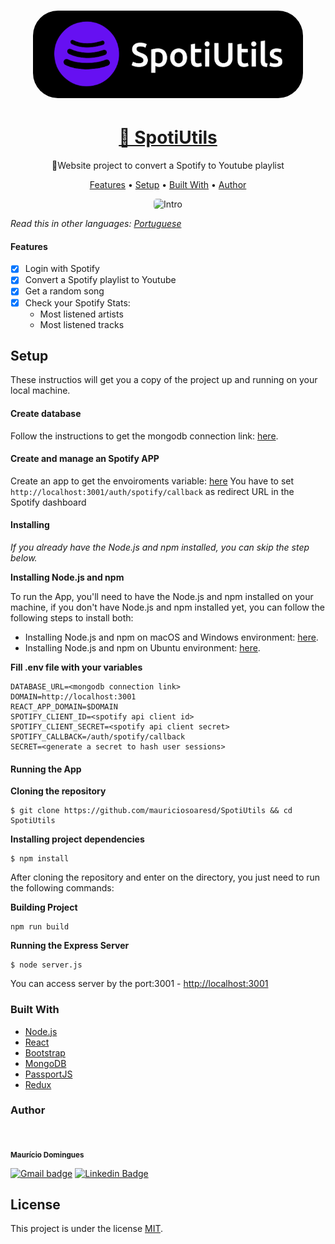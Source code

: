 <h1 align="center">
<a href="https://spotiutils.onrender.com/">
  <img style="border-radius: 40px; height: 140px"alt="SpotiUtils" title="SpotiUtils" src="./README/logo.png" />
  </a>
</h1>

<h1 align="center">
    <a href="https://spotiutils.onrender.com/">🔗 SpotiUtils</a>
</h1>

<p align="center">🚀Website project to convert a Spotify to Youtube playlist</p>

<p align="center">
 <a href="#features">Features</a> •
 <a href="#setup">Setup</a> • 
 <a href="#built-with">Built With</a> • 
 <a href="#author">Author</a>
</p>

<p align="center">
    <img width="250" style="border-radius: 5px" height="450" src="./README/mobile.gif" alt="Intro">
</p>

*Read this in other languages: [Portuguese](README.pt.md)*

#### Features

- [x] Login with Spotify
- [x] Convert a Spotify playlist to Youtube
- [x] Get a random song
- [x] Check your Spotify Stats:
    - Most listened artists
    - Most listened tracks


## Setup

These instructios will get you a copy of the project up and running on your local machine. 

#### Create database

Follow the instructions to get the mongodb connection link: [here](https://www.mongodb.com/docs/atlas/tutorial/deploy-free-tier-cluster/).

#### Create and manage an Spotify APP

Create an app to get the envoiroments variable: [here](https://developer.spotify.com/dashboard/)
You have to set ```http://localhost:3001/auth/spotify/callback``` as redirect URL in the Spotify dashboard


#### Installing

 *If you already have the Node.js and npm installed, you can skip the step below.*
 

**Installing Node.js and npm**

To run the App, you'll need to have the Node.js and  npm installed on your machine, if you don't have Node.js and npm installed yet, you can follow the following steps to install both:

 * Installing Node.js and npm on macOS and Windows environment: [here](https://nodejs.org/en/download/).
 * Installing Node.js and npm on Ubuntu environment: [here](https://tecadmin.net/install-latest-nodejs-npm-on-ubuntu/).

 **Fill .env file with your variables**
```
DATABASE_URL=<mongodb connection link>
DOMAIN=http://localhost:3001
REACT_APP_DOMAIN=$DOMAIN
SPOTIFY_CLIENT_ID=<spotify api client id>
SPOTIFY_CLIENT_SECRET=<spotify api client secret>
SPOTIFY_CALLBACK=/auth/spotify/callback
SECRET=<generate a secret to hash user sessions>
```


#### Running the App

**Cloning the repository**
```
$ git clone https://github.com/mauriciosoaresd/SpotiUtils && cd SpotiUtils
```

**Installing project dependencies**
```
$ npm install
```

After cloning the repository and enter on the directory, you just need to run the following commands:

**Building Project**
```
npm run build
```

**Running the Express Server**
```
$ node server.js
```

You can access server by the port:3001 - <http://localhost:3001>

### Built With

- [Node.js](https://nodejs.org/en/)
- [React](https://reactjs.org/)
- [Bootstrap](https://getbootstrap.com/)
- [MongoDB](https://www.mongodb.com/)
- [PassportJS](https://www.passportjs.org/)
- [Redux](https://redux.js.org/)

### Author
 <img style="border-radius: 50%;" src="https://avatars.githubusercontent.com/u/55855981?v=4" width="100px;" alt=""/>

 <sub><b>Maurício Domingues</b></sub>

 [![Gmail badge](https://img.shields.io/badge/-mauriciosoaresd@gmail.com-D14836?style=flat-square&logo=gmail&logoColor=white&link=mailto:mauriciosoaresd@gmail.com)](mailto:mauriciosoaresd@gmail.com) [![Linkedin Badge](https://img.shields.io/badge/-Maurício-blue?style=flat-square&logo=Linkedin&logoColor=white&link=https://www.linkedin.com/in/mauriciosdomingues/)](https://www.linkedin.com/in/mauriciosdomingues/) 



## License

This project is under the license [MIT](./LICENSE).